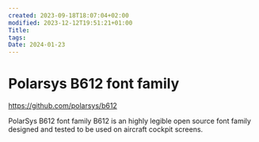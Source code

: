 ```yaml
---
created: 2023-09-18T18:07:04+02:00
modified: 2023-12-12T19:51:21+01:00
Title: 
tags: 
Date: 2024-01-23
---
```


# Polarsys B612 font family

https://github.com/polarsys/b612

PolarSys B612 font family
B612 is an highly legible open source font family designed and tested to be used on aircraft cockpit screens.
